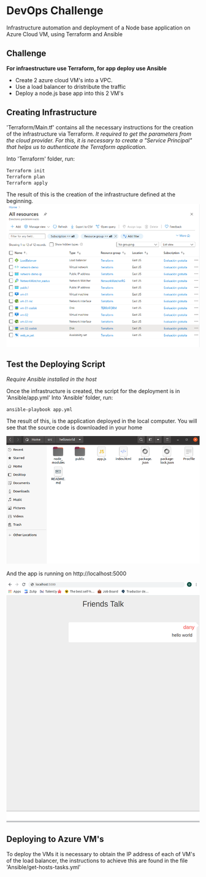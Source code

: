 # DevOps Challenge
Infrastructure automation and deployment of a Node base application on Azure Cloud VM, using Terraform and Ansible

## Challenge
**For infraestructure use Terraform, for app deploy use Ansible**
- Create 2  azure cloud VM's into a VPC.
- Use a load balancer to dristribute the traffic
- Deploy a node.js base app into this 2 VM's 

## Creating Infrastructure
'Terraform/Main.tf' contains all the necessary instructions for the creation of the infrastructure via Terraform.
_It required to get the parameters from the cloud provider. For this, it is necessary to create a "Service Principal" that helps us to authenticate the Terraform application._

Into 'Terraform' folder, run:

```
Terraform init
Terraform plan
Terraform apply
```

The result of this is the creation of the infrastructure defined at the beginning.
![alt text](https://raw.githubusercontent.com/edalonzoh90/DevOpsChallenge/master/Media/img01.png)

## Test the Deploying Script
_Require Ansible installed in the host_

Once the infrastructure is created, the script for the deployment is in 'Ansible/app.yml'
Into 'Ansible' folder, run:
```
ansible-playbook app.yml
```
The result of this, is the application deployed in the local computer.
You will see that the source code is downloaded in your home

![alt text](https://raw.githubusercontent.com/edalonzoh90/DevOpsChallenge/master/Media/img04.png)

And the app is running on http://localhost:5000 

![alt text](https://raw.githubusercontent.com/edalonzoh90/DevOpsChallenge/master/Media/img03.png)

## Deploying to Azure VM's

To deploy the VMs it is necessary to obtain the IP address of each of VM's of the load balancer, the instructions to achieve this are found in the file 'Ansible/get-hosts-tasks.yml'
